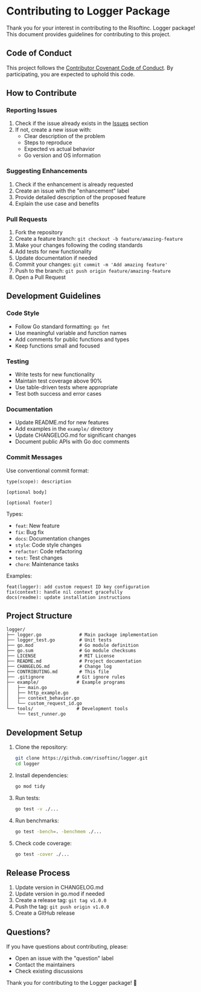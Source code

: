 # Contributing to Logger Package

Thank you for your interest in contributing to the Risoftinc. Logger package! This document provides guidelines for contributing to this project.

## Code of Conduct

This project follows the [Contributor Covenant Code of Conduct](https://www.contributor-covenant.org/). By participating, you are expected to uphold this code.

## How to Contribute

### Reporting Issues

1. Check if the issue already exists in the [Issues](https://github.com/risoftinc/logger/issues) section
2. If not, create a new issue with:
   - Clear description of the problem
   - Steps to reproduce
   - Expected vs actual behavior
   - Go version and OS information

### Suggesting Enhancements

1. Check if the enhancement is already requested
2. Create an issue with the "enhancement" label
3. Provide detailed description of the proposed feature
4. Explain the use case and benefits

### Pull Requests

1. Fork the repository
2. Create a feature branch: `git checkout -b feature/amazing-feature`
3. Make your changes following the coding standards
4. Add tests for new functionality
5. Update documentation if needed
6. Commit your changes: `git commit -m 'Add amazing feature'`
7. Push to the branch: `git push origin feature/amazing-feature`
8. Open a Pull Request

## Development Guidelines

### Code Style

- Follow Go standard formatting: `go fmt`
- Use meaningful variable and function names
- Add comments for public functions and types
- Keep functions small and focused

### Testing

- Write tests for new functionality
- Maintain test coverage above 90%
- Use table-driven tests where appropriate
- Test both success and error cases

### Documentation

- Update README.md for new features
- Add examples in the `example/` directory
- Update CHANGELOG.md for significant changes
- Document public APIs with Go doc comments

### Commit Messages

Use conventional commit format:

```
type(scope): description

[optional body]

[optional footer]
```

Types:
- `feat`: New feature
- `fix`: Bug fix
- `docs`: Documentation changes
- `style`: Code style changes
- `refactor`: Code refactoring
- `test`: Test changes
- `chore`: Maintenance tasks

Examples:
```
feat(logger): add custom request ID key configuration
fix(context): handle nil context gracefully
docs(readme): update installation instructions
```

## Project Structure

```
logger/
├── logger.go              # Main package implementation
├── logger_test.go         # Unit tests
├── go.mod                 # Go module definition
├── go.sum                 # Go module checksums
├── LICENSE                # MIT License
├── README.md              # Project documentation
├── CHANGELOG.md           # Change log
├── CONTRIBUTING.md        # This file
├── .gitignore            # Git ignore rules
├── example/              # Example programs
│   ├── main.go
│   ├── http_example.go
│   ├── context_behavior.go
│   └── custom_request_id.go
└── tools/                # Development tools
    └── test_runner.go
```

## Development Setup

1. Clone the repository:
   ```bash
   git clone https://github.com/risoftinc/logger.git
   cd logger
   ```

2. Install dependencies:
   ```bash
   go mod tidy
   ```

3. Run tests:
   ```bash
   go test -v ./...
   ```

4. Run benchmarks:
   ```bash
   go test -bench=. -benchmem ./...
   ```

5. Check code coverage:
   ```bash
   go test -cover ./...
   ```

## Release Process

1. Update version in CHANGELOG.md
2. Update version in go.mod if needed
3. Create a release tag: `git tag v1.0.0`
4. Push the tag: `git push origin v1.0.0`
5. Create a GitHub release

## Questions?

If you have questions about contributing, please:
- Open an issue with the "question" label
- Contact the maintainers
- Check existing discussions

Thank you for contributing to the Logger package! 🚀
